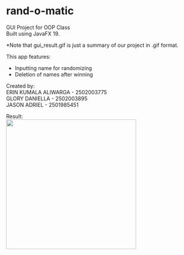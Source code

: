 # rand-o-matic
GUI Project for OOP Class\
Built using JavaFX 19.

*Note that gui_result.gif is just a summary of our project in .gif format.

This app features:
- Inputting name for randomizing
- Deletion of names after winning

Created by:\
ERIN KUMALA ALIWARGA - 2502003775\
GLORY DANIELLA       - 2502003895\
JASON ADRIEL         - 2501985451

Result:\
<img src="https://github.com/intll/dataset/raw/main/gui_result.gif" width="350px" height="350px"/>
